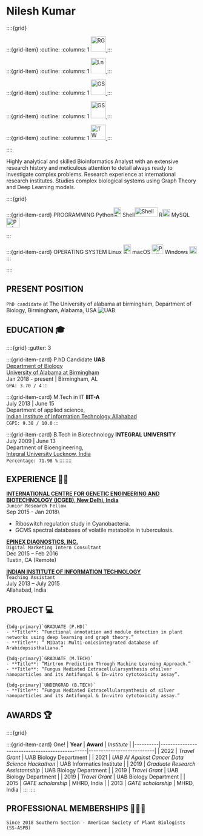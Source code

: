 # Nilesh Kumar

::::{grid}

:::{grid-item}
:outline:
:columns: 1
<a href="https://www.researchgate.net/profile/Nilesh-Kumar-14?ev=hdr_xprf">
<img src="https://upload.wikimedia.org/wikipedia/commons/5/5e/ResearchGate_icon_SVG.svg" alt="RG" width="40" height="40">
</a>
:::

:::{grid-item}
:outline:
:columns: 1
<a href="https://www.linkedin.com/in/nileshkumariiita/">
<img src="https://upload.wikimedia.org/wikipedia/commons/c/ca/LinkedIn_logo_initials.png" alt="Ln" width="40" height="40">
</a>
:::

:::{grid-item}
:outline:
:columns: 1
<a href="https://scholar.google.com/citations?user=-O9gvy8AAAAJ&hl=en">
<img src="https://img.icons8.com/ios/50/000000/google-scholar--v2.png" alt="GS" width="40" height="40">
</a>
:::

:::{grid-item}
:outline:
:columns: 1
<a href="https://orcid.org/0000-0001-6095-7902">
<img src="https://upload.wikimedia.org/wikipedia/commons/f/f7/Orcid_icon.png" alt="GS" width="40" height="45">
</a>
:::

:::{grid-item}
:outline:
:columns: 1
<a href="https://twitter.com/nilesh_uab">
<img src="https://upload.wikimedia.org/wikipedia/commons/4/4f/Twitter-logo.svg" alt="TW" width="40" height="40">
</a>
:::

::::

Highly analytical and skilled Bioinformatics Analyst with an extensive research history and meticulous attention to detail always ready to investigate complex problems. Research experience at international research institutes. Studies complex biological systems using Graph Theory and Deep Learning models.


::::{grid}


:::{grid-item-card} PROGRAMMING
Python<img src="https://s3.dualstack.us-east-2.amazonaws.com/pythondotorg-assets/media/community/logos/python-logo-only.png" alt="Python" style="height: 25px; width:20px;"/>  Shell<img src="https://bashlogo.com/img/logo/png/full_colored_dark.png" alt="Shell" style="height: 25px; width:60px;"/> R<img src="https://www.r-project.org/Rlogo.png" alt="Python" style="height: 20px; width:20px;"/>  MySQL<img src="https://www.mysql.com/common/logos/logo-mysql-170x115.png" alt="Python" style="height: 25px; width:35px;"/>

:::

:::{grid-item-card} OPERATING SYSTEM
Linux <img src="https://upload.wikimedia.org/wikipedia/commons/3/35/Tux.svg" alt="Python" style="height: 25px; width:20px;"/> macOS <img src="https://static.wikia.nocookie.net/logopedia/images/7/71/MacOSMonterey.png/revision/latest?cb=20220318165600" alt="Python" style="height: 25px; width:30px;"/> Windows <img src="https://upload.wikimedia.org/wikipedia/commons/5/5f/Windows_logo_-_2012.svg" alt="Python" style="height: 20px; width:20px;"/>
:::

::::

## PRESENT POSITION
`PhD candidate` at The University of alabama at birmingham, Department of Biology, Birmingham, Alabama, USA
![UAB](https://www.uab.edu/toolkit/images/downloads/logos/core/color-with-R-core-horizontal.png)

## EDUCATION &#127891;
::::{grid}
:gutter: 3

:::{grid-item-card} P.hD Candidate
**UAB**\
[Department of Biology](https://www.uab.edu/cas/biology/)\
[University of Alabama at Birmingham](https://www.uab.edu/home/)\
Jan 2018 - present | Birmingham, AL\
`GPA: 3.70 / 4`
:::

:::{grid-item-card} M.Tech in IT
**IIIT-A**\
July 2013 | June 15\
Department of applied science,\
[Indian Institute of Information Technology Allahabad](https://www.iiita.ac.in/)\
`CGPI: 9.38 / 10.0`
:::

:::{grid-item-card} B.Tech in Biotechnology
**INTEGRAL UNIVERSITY**\
July 2009 | June 13\
Department of Bioengineering,\
[Integral University Lucknow, India ](https://www.iul.ac.in/)\
`Percentage: 71.98 %`
:::
::::

## EXPERIENCE &#129489;&#8205;&#128300;

**[INTERNATIONAL CENTRE FOR GENETIC ENGINEERING AND BIOTECHNOLOGY (ICGEB), New Delhi, India](https://www.icgeb.org/location/newdelhi/)**\
`Junior Research Fellow`\
Sep 2015 - Jan 2018\
- Riboswitch regulation study in Cyanobacteria.
- GCMS spectral databases of volatile metabolite in tuberculosis.

**[EPINEX DIAGNOSTICS, INC.](https://www.epinex.com/)**\
`Digital Marketing Intern Consultant`\
Dec 2015 – Feb 2016\
Tustin, CA (Remote)

**[INDIAN INSTITUTE OF INFORMATION TECHNOLOGY](https://www.iiita.ac.in/)**\
`Teaching Assistant`\
July 2013 – July 2015\
Allahabad, India

## PROJECT &#128187;

````{card}
{bdg-primary}`GRADUATE (P.HD)`
- **Title**: ”Functional annotation and module detection in plant networks using deep learning and graph theory.”
- **Title**: ” MIData: Multi-omicsintegrated database of Arabidopsisthaliana.”
````

````{card}
{bdg-primary}`GRADUATE (M.TECH)`
- **Title**: ”Mirtron Prediction Through Machine Learning Approach.”
- **Title**: “Fungus Mediated Extracellularsynthesis ofsilver nanoparticles and its Antifungal & In-vitro cytotoxicity assay”.
````

````{card}
{bdg-primary}`UNDERGRAD (B.TECH)`
- **Title**: ”Fungus Mediated Extracellularsynthesis of silver nanoparticles and its Antifungal & In-vitro cytotoxicity assay.”
````

## AWARDS 🏆

::::{grid}

:::{grid-item-card} One!
| **Year** | **Award**                                      | _Institute_               |
|----------|------------------------------------------------|---------------------------|
| 2022     | _Travel Grant_                                 | UAB Biology Department    |
| 2021     | _UAB AI Against Cancer Data Science Hackathon_ | UAB Informatics Institute |
| 2019     | _Graduate Research Assistantship_              | UAB Biology Department    |
| 2019     | _Travel Grant_                                 | UAB Biology Department    |
| 2019     | _Travel Grant_                                 | UAB Biology Department    |
| 2015     | _GATE scholarship_                             | MHRD, India               |
| 2013     | _GATE scholarship_                             | MHRD, India               |
:::
::::

## PROFESSIONAL MEMBERSHIPS 👨‍👦‍👦
````{card}
Since 2018 Southern Section - American Society of Plant Biologists (SS-ASPB)
````

```{tableofcontents}
```